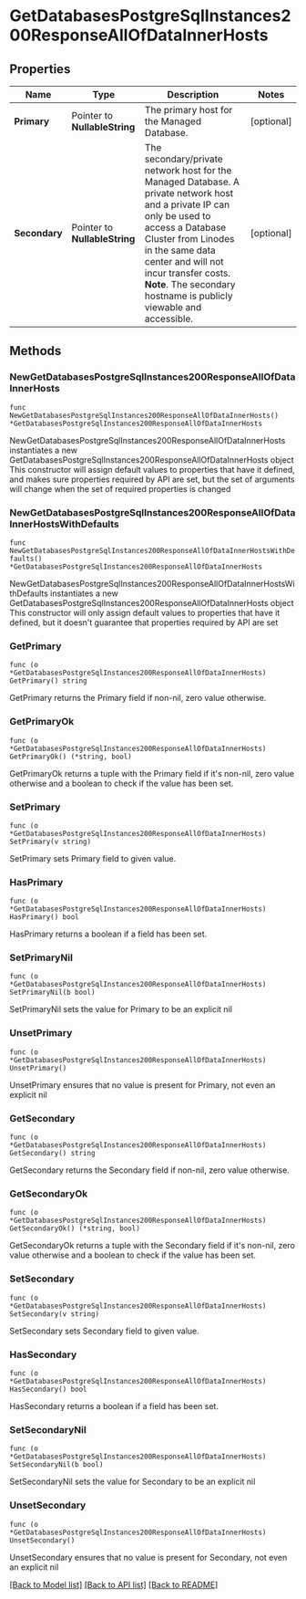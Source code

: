 # GetDatabasesPostgreSqlInstances200ResponseAllOfDataInnerHosts

## Properties

Name | Type | Description | Notes
------------ | ------------- | ------------- | -------------
**Primary** | Pointer to **NullableString** | The primary host for the Managed Database. | [optional] 
**Secondary** | Pointer to **NullableString** | The secondary/private network host for the Managed Database.  A private network host and a private IP can only be used to access a Database Cluster from Linodes in the same data center and will not incur transfer costs.  __Note__. The secondary hostname is publicly viewable and accessible. | [optional] 

## Methods

### NewGetDatabasesPostgreSqlInstances200ResponseAllOfDataInnerHosts

`func NewGetDatabasesPostgreSqlInstances200ResponseAllOfDataInnerHosts() *GetDatabasesPostgreSqlInstances200ResponseAllOfDataInnerHosts`

NewGetDatabasesPostgreSqlInstances200ResponseAllOfDataInnerHosts instantiates a new GetDatabasesPostgreSqlInstances200ResponseAllOfDataInnerHosts object
This constructor will assign default values to properties that have it defined,
and makes sure properties required by API are set, but the set of arguments
will change when the set of required properties is changed

### NewGetDatabasesPostgreSqlInstances200ResponseAllOfDataInnerHostsWithDefaults

`func NewGetDatabasesPostgreSqlInstances200ResponseAllOfDataInnerHostsWithDefaults() *GetDatabasesPostgreSqlInstances200ResponseAllOfDataInnerHosts`

NewGetDatabasesPostgreSqlInstances200ResponseAllOfDataInnerHostsWithDefaults instantiates a new GetDatabasesPostgreSqlInstances200ResponseAllOfDataInnerHosts object
This constructor will only assign default values to properties that have it defined,
but it doesn't guarantee that properties required by API are set

### GetPrimary

`func (o *GetDatabasesPostgreSqlInstances200ResponseAllOfDataInnerHosts) GetPrimary() string`

GetPrimary returns the Primary field if non-nil, zero value otherwise.

### GetPrimaryOk

`func (o *GetDatabasesPostgreSqlInstances200ResponseAllOfDataInnerHosts) GetPrimaryOk() (*string, bool)`

GetPrimaryOk returns a tuple with the Primary field if it's non-nil, zero value otherwise
and a boolean to check if the value has been set.

### SetPrimary

`func (o *GetDatabasesPostgreSqlInstances200ResponseAllOfDataInnerHosts) SetPrimary(v string)`

SetPrimary sets Primary field to given value.

### HasPrimary

`func (o *GetDatabasesPostgreSqlInstances200ResponseAllOfDataInnerHosts) HasPrimary() bool`

HasPrimary returns a boolean if a field has been set.

### SetPrimaryNil

`func (o *GetDatabasesPostgreSqlInstances200ResponseAllOfDataInnerHosts) SetPrimaryNil(b bool)`

 SetPrimaryNil sets the value for Primary to be an explicit nil

### UnsetPrimary
`func (o *GetDatabasesPostgreSqlInstances200ResponseAllOfDataInnerHosts) UnsetPrimary()`

UnsetPrimary ensures that no value is present for Primary, not even an explicit nil
### GetSecondary

`func (o *GetDatabasesPostgreSqlInstances200ResponseAllOfDataInnerHosts) GetSecondary() string`

GetSecondary returns the Secondary field if non-nil, zero value otherwise.

### GetSecondaryOk

`func (o *GetDatabasesPostgreSqlInstances200ResponseAllOfDataInnerHosts) GetSecondaryOk() (*string, bool)`

GetSecondaryOk returns a tuple with the Secondary field if it's non-nil, zero value otherwise
and a boolean to check if the value has been set.

### SetSecondary

`func (o *GetDatabasesPostgreSqlInstances200ResponseAllOfDataInnerHosts) SetSecondary(v string)`

SetSecondary sets Secondary field to given value.

### HasSecondary

`func (o *GetDatabasesPostgreSqlInstances200ResponseAllOfDataInnerHosts) HasSecondary() bool`

HasSecondary returns a boolean if a field has been set.

### SetSecondaryNil

`func (o *GetDatabasesPostgreSqlInstances200ResponseAllOfDataInnerHosts) SetSecondaryNil(b bool)`

 SetSecondaryNil sets the value for Secondary to be an explicit nil

### UnsetSecondary
`func (o *GetDatabasesPostgreSqlInstances200ResponseAllOfDataInnerHosts) UnsetSecondary()`

UnsetSecondary ensures that no value is present for Secondary, not even an explicit nil

[[Back to Model list]](../README.md#documentation-for-models) [[Back to API list]](../README.md#documentation-for-api-endpoints) [[Back to README]](../README.md)


